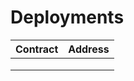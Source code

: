 # Deployments

| Contract | Address |
| -------- | ------- |
|          |         |
|          |         |
|          |         |
